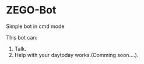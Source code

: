 # ZEGO-Bot
Simple bot in cmd mode


This bot can:
1) Talk.
2) Help with your daytoday works.(Comming soon....).
